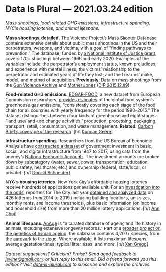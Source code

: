 Data Is Plural — 2021.03.24 edition
===================================

*Mass shootings, food-related GHG emissions, infrastructure spending, NYC’s housing lotteries, and animal lifespans.*


__Mass shootings, detailed.__ [The Violence Project](https://www.theviolenceproject.org/)’s [Mass Shooter Database](https://www.theviolenceproject.org/mass-shooter-database/) contains [extensive details](https://www.theviolenceproject.org/methodology/) about public mass shootings in the US and their perpetrators, weapons, and victims, with a goal of “finding pathways to prevention.” The database, funded by [a National Institute of Justice grant](https://www.nij.gov/funding/awards/pages/award-detail.aspx?award=2018-75-CX-0023), covers 170+ shootings between 1966 and early 2020. Examples of the variables include: the perpetrator’s employment status, known prejudices, and experience with mental illness; the victims’ relationship to the perpetrator and estimated years of life they lost; and the firearms’ make, model, and method of acquisition. __Previously__: Data on mass shootings from the [Gun Violence Archive](https://www.gunviolencearchive.org/methodology) and [Mother Jones](https://www.motherjones.com/politics/2012/12/mass-shootings-mother-jones-full-data/) ([DIP 2015.12.09](https://www.data-is-plural.com/archive/2015-12-09-edition/)).


__Food-related GHG emissions.__ [EDGAR-FOOD](https://edgar.jrc.ec.europa.eu/overview.php?v=EDGAR-FOOD), a new dataset from European Commission researchers, [provides estimates](https://www.nature.com/articles/s43016-021-00225-9) of the global food system’s greenhouse gas emissions, “consistently covering each stage of the food chain for all countries with yearly frequency for the period 1990–2015.” The dataset distinguishes between four kinds of greenhouse and eight stages: “land use/land-use change activities,” production, processing, packaging, transport, retail, consumption, and waste management. __Related__: [Carbon Brief’s coverage of the research](https://www.carbonbrief.org/food-systems-responsible-for-one-third-of-human-caused-emissions). [h/t [Duncan Geere](https://www.duncangeere.com/)]


__Infrastructure spending.__ Researchers from the US Bureau of Economic Analysis have [constructed a dataset](https://www.bea.gov/research/papers/2020/measuring-infrastructure-bureau-economic-analysis-national-economic-accounts) of government investment in basic, social, and digital infrastructure from 1947 to 2017, using data from the agency’s [National Economic Accounts](https://www.bea.gov/data/economic-accounts/national). The investment amounts  are broken down by subcategory (water, sewer, power, transportation, education, public safety, healthcare, etc.) and ownership (federal, state/local, or private). [h/t [Donald Schneider](https://twitter.com/DonFSchneider/status/1367181077316575236)]


__NYC’s housing lotteries.__ New York City’s affordable housing lotteries receive hundreds of applications per available unit. For an [investigation into the odds](https://www.thecity.nyc/2020/6/28/21306383/affordable-housing-lottery-chances-worst-low-income), reporters for The City last year [obtained and analyzed data](https://github.com/thecityny/housing-lottery-data) on 426 lotteries from 2014 to 2019 (including building locations, unit sizes, monthly rents, and income thresholds), plus basic information (on income and household size) from more than 20 million lottery applications. [h/t [Ann Choi](https://twitter.com/annjychoi)]


__Animal lifespans.__ [AnAge](https://genomics.senescence.info/species/index.html) is “a curated database of ageing and life history in animals, including extensive longevity records.” Part of a [broader project on the genetics of human ageing](https://genomics.senescence.info/), the database contains 4,200+ species, from the [aardvark](https://genomics.senescence.info/species/entry.php?species=Orycteropus_afer) to the [ziege](https://genomics.senescence.info/species/entry.php?species=Pelecus_cultratus). Where available, it lists maximum lifespans, average gestation times, typical litter sizes, and more. [h/t [Xan Gregg](https://twitter.com/xangregg)]


*Dataset suggestions? Criticism? Praise? Send aged feedback to jsvine@gmail.com, or just reply to this email. Did a friend forward you this edition? Visit [data-is-plural.com](https://www.data-is-plural.com) to subscribe and explore the archives.*
